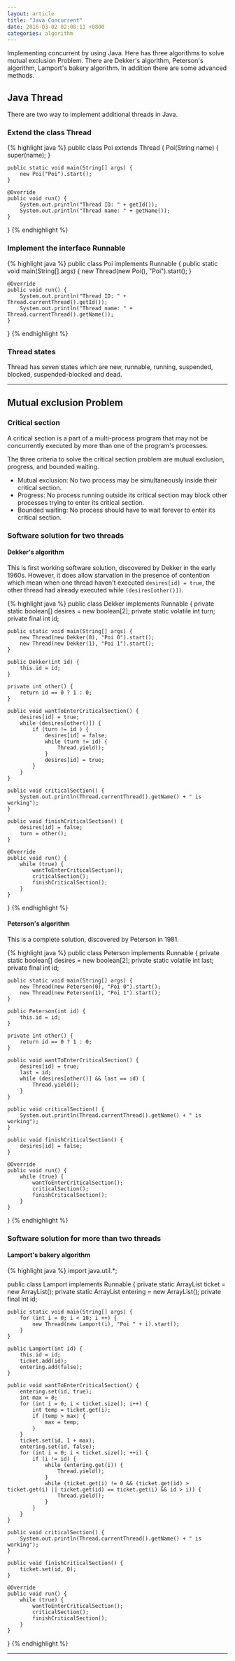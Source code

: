 ```yaml
---
layout: article
title: "Java Concurrent"
date: 2016-03-02 02:08:11 +0800
categories: algorithm
---
```


Implementing concurrent by using Java. Here has three algorithms to solve mutual exclusion Problem. There are Dekker's algorithm, Peterson's algorithm, Lamport's bakery algorithm. In addition there are some advanced methods.

## Java Thread

There are two way to implement additional threads in Java.

### Extend the class Thread

{% highlight java %}
public class Poi extends Thread {
    Poi(String name) {
        super(name);
    }

    public static void main(String[] args) {
        new Poi("Poi").start();
    }

    @Override
    public void run() {
        System.out.println("Thread ID: " + getId());
        System.out.println("Thread name: " + getName());
    }
}
{% endhighlight %}

### Implement the interface Runnable

{% highlight java %}
public class Poi implements Runnable {
    public static void main(String[] args) {
        new Thread(new Poi(), "Poi").start();
    }

    @Override
    public void run() {
        System.out.println("Thread ID: " + Thread.currentThread().getId());
        System.out.println("Thread name: " + Thread.currentThread().getName());
    }
}
{% endhighlight %}

### Thread states

Thread has seven states which are new, runnable, running, suspended, blocked, suspended-blocked and dead.

---

## Mutual exclusion Problem

### Critical section

A critical section is a part of a multi-process program that may not be concurrently executed by more than one of the program's processes.

The three criteria to solve the critical section problem are mutual exclusion, progress, and bounded waiting.

* Mutual exclusion: No two process may be simultaneously inside their critical section.
* Progress: No process running outside its critical section may block other processes trying to enter its critical section.
* Bounded waiting: No process should have to wait forever to enter its critical section.

### Software solution for two threads

#### Dekker's algorithm

This is first working software solution, discovered by Dekker in the early 1960s. However, it does allow starvation in the presence of contention which mean when one thread haven't executed `desires[id] = true`, the other thread had already executed while `(desires[other()])`.

{% highlight java %}
public class Dekker implements Runnable {
    private static boolean[] desires = new boolean[2];
    private static volatile int turn;
    private final int id;

    public static void main(String[] args) {
        new Thread(new Dekker(0), "Poi 0").start();
        new Thread(new Dekker(1), "Poi 1").start();
    }

    public Dekker(int id) {
        this.id = id;
    }

    private int other() {
        return id == 0 ? 1 : 0;
    }

    public void wantToEnterCriticalSection() {
        desires[id] = true;
        while (desires[other()]) {
            if (turn != id ) {
                desires[id] = false;
                while (turn != id) {
                    Thread.yield();
                }
                desires[id] = true;
            }
        }
    }

    public void criticalSection() {
        System.out.println(Thread.currentThread().getName() + " is working");
    }

    public void finishCriticalSection() {
        desires[id] = false;
        turn = other();
    }

    @Override
    public void run() {
        while (true) {
            wantToEnterCriticalSection();
            criticalSection();
            finishCriticalSection();
        }
    }
}
{% endhighlight %}

#### Peterson's algorithm

This is a complete solution, discovered by Peterson in 1981.

{% highlight java %}
public class Peterson implements Runnable {
    private static boolean[] desires = new boolean[2];
    private static volatile int last;
    private final int id;

    public static void main(String[] args) {
        new Thread(new Peterson(0), "Poi 0").start();
        new Thread(new Peterson(1), "Poi 1").start();
    }

    public Peterson(int id) {
        this.id = id;
    }

    private int other() {
        return id == 0 ? 1 : 0;
    }

    public void wantToEnterCriticalSection() {
        desires[id] = true;
        last = id;
        while (desires[other()] && last == id) {
            Thread.yield();
        }
    }

    public void criticalSection() {
        System.out.println(Thread.currentThread().getName() + " is working");
    }

    public void finishCriticalSection() {
        desires[id] = false;
    }

    @Override
    public void run() {
        while (true) {
            wantToEnterCriticalSection();
            criticalSection();
            finishCriticalSection();
        }
    }
}
{% endhighlight %}

### Software solution for more than two threads

#### Lamport's bakery algorithm

{% highlight java %}
import java.util.*;

public class Lamport implements Runnable {
    private static ArrayList ticket = new ArrayList();
    private static ArrayList entering = new ArrayList();
    private final int id;

    public static void main(String[] args) {
        for (int i = 0; i < 10; i ++) {
            new Thread(new Lamport(i), "Poi " + i).start();
        }
    }

    public Lamport(int id) {
        this.id = id;
        ticket.add(id);
        entering.add(false);
    }

    public void wantToEnterCriticalSection() {
        entering.set(id, true);
        int max = 0;
        for (int i = 0; i < ticket.size(); i++) {
            int temp = ticket.get(i);
            if (temp > max) {
                max = temp;
            }
        }
        ticket.set(id, 1 + max);
        entering.set(id, false);
        for (int i = 0; i < ticket.size(); ++i) {
            if (i != id) {
                while (entering.get(i)) {
                    Thread.yield();
                }
                while (ticket.get(i) != 0 && (ticket.get(id) > ticket.get(i) || ticket.get(id) == ticket.get(i) && id > i)) {
                    Thread.yield();
                }
            }
        }
    }

    public void criticalSection() {
        System.out.println(Thread.currentThread().getName() + " is working");
    }

    public void finishCriticalSection() {
        ticket.set(id, 0);
    }

    @Override
    public void run() {
        while (true) {
            wantToEnterCriticalSection();
            criticalSection();
            finishCriticalSection();
        }
    }
}
{% endhighlight %}

---
